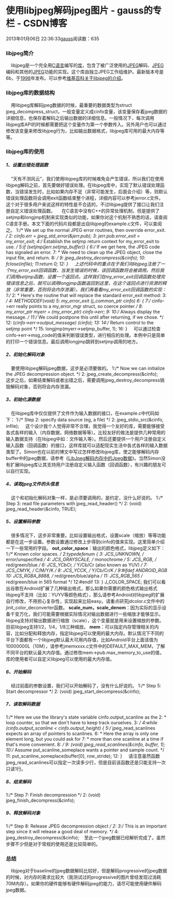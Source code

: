 # 使用libjpeg解码jpeg图片 - gauss的专栏 - CSDN博客
2013年01月06日 22:36:33[gauss](https://me.csdn.net/mathlmx)阅读数：635
### libjpeg简介
    libjpeg是一个完全用[C语言](http://zh.wikipedia.org/wiki/C%E8%AF%AD%E8%A8%80)编写的[库](http://zh.wikipedia.org/wiki/%E5%BA%93)，包含了被广泛使用的[JPEG](http://zh.wikipedia.org/wiki/JPEG)解码、[JPEG](http://zh.wikipedia.org/wiki/JPEG)编码和其他的[JPEG](http://zh.wikipedia.org/wiki/JPEG)功能的实现。这个库由独立JPEG工作组维护。最新版本号是6b，于[1998](http://zh.wikipedia.org/wiki/1998)年发布。可以参考[维基百科关于libjpeg的介绍](http://zh.wikipedia.org/wiki/Libjpeg)。
### libjpeg库的数据结构
    用libjpeg库解码jpeg数据的时候，最重要的数据类型为struct jpeg_decompress_struct，一般变量定义成cinfo变量，该变量保存着jpeg数据的详细信息，也保存着解码之后输出数据的详细信息。一般情况下，每次调用libjpeg库API的时候都需要把这个变量作为第一个参数传入。另外用户也可以通过修改该变量来修改libjpeg行为，比如输出数据格式，libjpeg库可用的最大内存等等。
### libjpeg库的使用
##### 1、设置出错处理函数
    “天有不测风云”，我们使用libjpeg库的时候难免会产生错误，所以我们在使用libjpeg解码之前，首先要做好错误处理。在libjpeg库中，实现了默认错误处理函数，当错误发生时，比如如果内存不足（非常可能发生，后面会介绍）等，则默认错误处理函数将会调用exit函数结束整个进程，详细内容可以参考jerror.c文件。这个对于很多用户来说这样的特性是不合适的，不过libjpeg提供了接口让我们注册自定义错误处理函数。
    在C语言中没有C++的异常处理机制，但是提供了setjmp和longjmp机制来实现类似的功能，如果你对这个机制不熟悉的话，请查阅C语言手册。本文下面的代码片段都是出自libjpeg的example.c文件，可以查阅之。
   1:/* We set up the normal JPEG error routines, then override error_exit. */   2: cinfo.err = jpeg_std_error(&jerr.pub);   3: jerr.pub.error_exit = my_error_exit;   4:/* Establish the setjmp return context for my_error_exit to use. */   5:if (setjmp(jerr.setjmp_buffer)) {   6:/* If we get here, the JPEG code has signaled an error.   7:   * We need to clean up the JPEG object, close the input file, and return.   8:   */   9:   jpeg_destroy_decompress(&cinfo);  10:   fclose(infile);  11:return 0;  12: }
    上述代码中的重点在于我们向libjpeg注册了一个my_error_exit回调函数，当发生错误的时候，该回调函数将会被调用。然后我们调用setjmp函数，设置一个返回点。这样我们在my_error_exit回调函数处理完错误信息之后，就可以调用longjmp函数返回到这里，在这个返回点进行资源的释放（非常重要，否则将会内存泄漏）。我们再看看my_error_exit回调函数的实现：
   1:/*   2: * Here's the routine that will replace the standard error_exit method:   3: */   4: METHODDEF(void)   5: my_error_exit (j_common_ptr cinfo)   6: {   7:/* cinfo->err really points to a my_error_mgr struct, so coerce pointer */   8:   my_error_ptr myerr = (my_error_ptr) cinfo->err;   9:  10:/* Always display the message. */  11:/* We could postpone this until after returning, if we chose. */  12:   (*cinfo->err->output_message) (cinfo);  13:  14:/* Return control to the setjmp point */  15:   longjmp(myerr->setjmp_buffer, 1);  16: }
    可以通过检查cinfo->err->msg_code的值来判断错误类型，进行相应的处理。本例中只是简单的打印一个错误信息。最后调用longjmp跳转到setjmp调用的地方。
##### 2、初始化解码对象
    要使用libjpeg解码jpeg数据，这步是必须要做的。
   1:/* Now we can initialize the JPEG decompression object. */   2: jpeg_create_decompress(&cinfo);
    这步之后，如果结束解码或者出错之后，需要调用jpeg_destroy_decompress销毁解码对象，否则将会内存泄漏。
##### 3、初始化源数据
    在libjpeg库中仅仅提供了文件作为输入数据的接口，在example.c中代码如下：
   1:/* Step 2: specify data source (eg, a file) */   2: jpeg_stdio_src(&cinfo, infile);
    这个设计我个人觉得非常不合理，我觉得一个友好的库，需要能够接受各式各样的输入（内存数据，网络数据等等）。比较友好的做法是提供几种常用的输入数据支持（在libjpeg中如：文件输入等）。然后还要提供一个用户注册自定义输入函数（回调函数）的接口，这样库就可以适配现实生活中各式各样的输入数据类型了。Simon也在以前的博文中写过怎样修改libjpeg库，使之能够解码内存buffer中的jpeg数据，请参考《[LibJpeg解码内存中的Jpeg数据](http://my.unix-center.net/~Simon_fu/?p=565)》。当然Simon没有扩展libjpeg库让其支持用户注册自定义输入函数（回调函数），有兴趣的朋友可以自行实现。
##### 4、读取jpeg文件的头信息
    这个和初始化解码对象一样，是必须要调用的，是约定，没什么好说的。
   1:/* Step 3: read file parameters with jpeg_read_header() */   2: (void) jpeg_read_header(&cinfo, TRUE);
##### 5、设置解码参数
    很多情况下，这步非常重要。比如设置输出格式，设置scale（缩放）等等功能都是在这一步设置。参数设置通过修改上步得到cinfo的值来实现。这里简单介绍一下一些常用的字段。
**out_color_space**：输出的颜色格式，libjpeg定义如下：
   1:/* Known color spaces. */   2:typedefenum {   3:     JCS_UNKNOWN,        /* error/unspecified */   4:     JCS_GRAYSCALE,        /* monochrome */   5:     JCS_RGB,        /* red/green/blue */   6:     JCS_YCbCr,        /* Y/Cb/Cr (also known as YUV) */   7:     JCS_CMYK,        /* C/M/Y/K */   8:     JCS_YCCK,        /* Y/Cb/Cr/K */   9:#ifdef ANDROID_RGB  10:     JCS_RGBA_8888,  /* red/green/blue/alpha */  11:     JCS_RGB_565     /* red/green/blue in 565 format */  12:#endif  13: } J_COLOR_SPACE;
我们可以看出谷歌在Android扩展了几种输出格式，那么如果你需要的颜色格式输出格式libjpeg不支持（比如：YUYV等颜色格式），那么请参考Android对libjpeg的扩展自行修改，不用担心复杂性，实现起来比较easy。请重点研究jdcolor.c文件中的jinit_color_deconverter函数。
**scale_num，scale_denom**：因为实际的显示设备千变万化，我们可能需要根据实际情况对输出数据进行一些缩放才能够显示。libjpeg支持对输出数据进行缩放（scale），这个变量就是用来设置缩放的参数。目前libjpeg支持1/2，1/4，1/8三种缩放。
**mem**：可以指定内存管理相关的内容，比如分配和释放内存，指定libjpeg可以使用的最大内存。默认情况下不同的平台下面都有一个libjpeg默认最大可用内存值，比如Android平台上面该值为10000000L（10M），请参考jmemxxxx.c文件中的DEFAULT_MAX_MEM，了解不同平台的默认最大内存值。通过修改mem->pub.max_memory_to_use的值，库的使用者可以自定义libjpeg可以使用的最大内存值。
##### 6、开始解码
    经过前面的参数设置，我们可以开始解码了，没有什么好说的。
   1:/* Step 5: Start decompressor */   2: (void) jpeg_start_decompress(&cinfo);
##### 7、读取解码数据
   1:/* Here we use the library's state variable cinfo.output_scanline as the   2: * loop counter, so that we don't have to keep track ourselves.   3: */   4:while (cinfo.output_scanline < cinfo.output_height) {   5:/* jpeg_read_scanlines expects an array of pointers to scanlines.   6:   * Here the array is only one element long, but you could ask for   7:   * more than one scanline at a time if that's more convenient.   8:   */   9:   (void) jpeg_read_scanlines(&cinfo, buffer, 1);  10:/* Assume put_scanline_someplace wants a pointer and sample count. */  11:   put_scanline_someplace(buffer[0], row_stride);  12: }
    请注意虽然函数jpeg_read_scanlines可以指定一次读多少行，但是目前该函数还是只能支持一次只读1行。
##### 8、结束解码
   1:/* Step 7: Finish decompression */   2: (void) jpeg_finish_decompress(&cinfo);
##### 9、释放解码对象
   1:/* Step 8: Release JPEG decompression object */   2:   3:/* This is an important step since it will release a good deal of memory. */   4: jpeg_destroy_decompress(&cinfo);
   至此一个jpeg数据已经解析完成了。虽然步骤不少但是对于常规的使用还是比较简单的。
### 总结
    libjpeg对于baseline的jpeg数据解码比较好，但是解码progressive的jpeg数据的时候，对内存的需求比较大（我测试过的progressive的图片曾经发现过消耗70M内存）。如果你的硬件能够有硬件解码jpeg的能力，请尽可能使用硬件解码jpeg数据。
